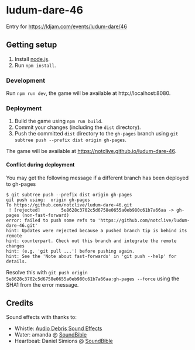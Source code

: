 # ludum-dare-46

Entry for https://ldjam.com/events/ludum-dare/46

## Getting setup

1. Install [node.js](https://nodejs.org/en/).
2. Run `npm install`.

### Development

Run `npm run dev`, the game will be available at http://localhost:8080.

### Deployment

1. Build the game using `npm run build`.
2. Commit your changes (including the `dist` directory).
3. Push the committed `dist` directory to the `gh-pages` branch using `git subtree push --prefix dist origin gh-pages`.

The game will be available at https://notclive.github.io/ludum-dare-46.

#### Conflict during deployment

You may get the following message if a different branch has been deployed to gh-pages

```
$ git subtree push --prefix dist origin gh-pages
git push using:  origin gh-pages
To https://github.com/notclive/ludum-dare-46.git
 ! [rejected]        5e8628c3702c5d6758e0655a0eb980c61b7a66aa -> gh-pages (non-fast-forward)
error: failed to push some refs to 'https://github.com/notclive/ludum-dare-46.git'
hint: Updates were rejected because a pushed branch tip is behind its remote
hint: counterpart. Check out this branch and integrate the remote changes
hint: (e.g. 'git pull ...') before pushing again.
hint: See the 'Note about fast-forwards' in 'git push --help' for details.
```

Resolve this with
`git push origin 5e8628c3702c5d6758e0655a0eb980c61b7a66aa:gh-pages --force`
using the SHA1 from the error message.

## Credits

Sound effects with thanks to:
- Whistle: [Audio Debris Sound Effects](http://bit.ly/2C1ZZmw)
- Water: amanda @ [SoundBible](http://soundbible.com/)
- Heartbeat: Daniel Simions @ [SoundBible](http://soundbible.com/)